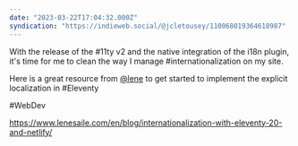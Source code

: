 ```yaml
---
date: "2023-03-22T17:04:32.000Z"
syndication: "https://indieweb.social/@jcletousey/110068019364618987"
---
```


With the release of the #11ty v2 and the native integration of the i18n plugin, it's time for me to clean the way I manage #internationalization on my site.

Here is a great resource from [@lene](https://front-end.social/@lene) to get started to implement the explicit localization in #Eleventy

#WebDev

https://www.lenesaile.com/en/blog/internationalization-with-eleventy-20-and-netlify/
